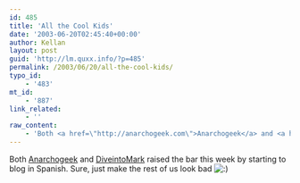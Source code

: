 ```yaml
---
id: 485
title: 'All the Cool Kids'
date: '2003-06-20T02:45:40+00:00'
author: Kellan
layout: post
guid: 'http://lm.quxx.info/?p=485'
permalink: /2003/06/20/all-the-cool-kids/
typo_id:
    - '483'
mt_id:
    - '887'
link_related:
    - ''
raw_content:
    - 'Both <a href=\"http://anarchogeek.com\">Anarchogeek</a> and <a href=\"http://diveintomark.org\">DiveintoMark</a> raised the bar this week by starting to blog in Spanish.   Sure, just make the rest of us look bad :)'
---
```


Both [Anarchogeek](http://anarchogeek.com) and [DiveintoMark](http://diveintomark.org) raised the bar this week by starting to blog in Spanish. Sure, just make the rest of us look bad ![:)](http://lm.local/wp-includes/images/smilies/simple-smile.png)